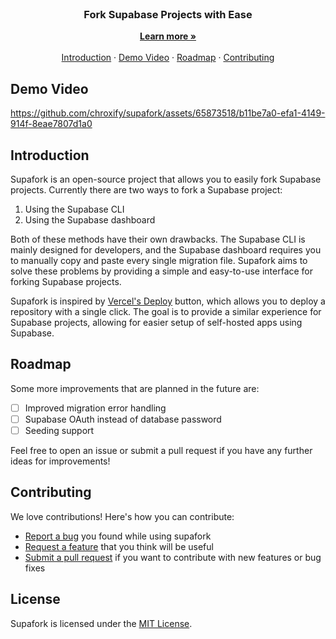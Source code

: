 <p align="center" style="margin-top: 120px">
  <h3 align="center">Fork Supabase Projects with Ease</h3>
  
  <p align="center">
    <a href="https://supafork.com"><strong>Learn more »</strong></a>
    <br />
    <br />
    <a href="https://github.com/chroxify/supafork/tree/main#introduction">Introduction</a>
    ·
    <a href="https://github.com/chroxify/supafork/tree/main#demo">Demo Video</a>
    ·
    <a href="https://github.com/chroxify/supafork/tree/main#roadmap">Roadmap</a>
    ·
    <a href="https://github.com/chroxify/supafork/tree/main#contributing">Contributing</a>
  </p>
</p>

## Demo Video

https://github.com/chroxify/supafork/assets/65873518/b11be7a0-efa1-4149-914f-8eae7807d1a0

## Introduction

Supafork is an open-source project that allows you to easily fork Supabase projects. Currently there are two ways to fork a Supabase project:

1. Using the Supabase CLI
2. Using the Supabase dashboard

Both of these methods have their own drawbacks. The Supabase CLI is mainly designed for developers, and the Supabase dashboard requires you to manually copy and paste every single migration file. Supafork aims to solve these problems by providing a simple and easy-to-use interface for forking Supabase projects.

Supafork is inspired by [Vercel's Deploy](https://vercel.com/docs/deployments/deploy-button) button, which allows you to deploy a repository with a single click. The goal is to provide a similar experience for Supabase projects, allowing for easier setup of self-hosted apps using Supabase.

## Roadmap

Some more improvements that are planned in the future are:

- [ ] Improved migration error handling
- [ ] Supabase OAuth instead of database password
- [ ] Seeding support

Feel free to open an issue or submit a pull request if you have any further ideas for improvements!

## Contributing

We love contributions! Here's how you can contribute:
- [Report a bug](https://github.com/chroxify/supafork/issues/new?labels=bug) you found while using supafork
- [Request a feature](https://github.com/chroxify/supafork/issues/new?labels=enhancement) that you think will be useful
- [Submit a pull request](https://github.com/chroxify/supafork/pulls) if you want to contribute with new features or bug fixes


## License
Supafork is licensed under the [MIT License](https://github.com/chroxify/supafork/blob/main/LICENSE).
